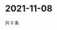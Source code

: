 # 2021-11-08

共 0 条

<!-- BEGIN WEIBO -->
<!-- 最后更新时间 Mon Nov 08 2021 19:07:21 GMT+0800 (China Standard Time) -->

<!-- END WEIBO -->
